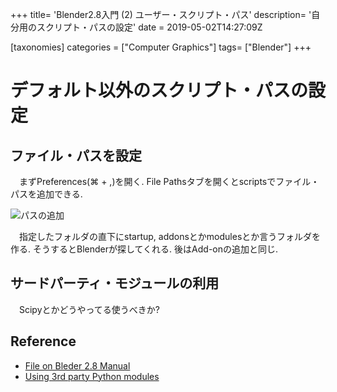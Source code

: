 +++
title= 'Blender2.8入門 (2) ユーザー・スクリプト・パス'
description= '自分用のスクリプト・パスの設定'
date = 2019-05-02T14:27:09Z

[taxonomies]
categories = ["Computer Graphics"]
tags= ["Blender"]
+++

# デフォルト以外のスクリプト・パスの設定

## ファイル・パスを設定

　まずPreferences(⌘ + ,)を開く. File Pathsタブを開くとscriptsでファイル・パスを追加できる.

![パスの追加](../../img/Blender_001.png)

　指定したフォルダの直下にstartup, addonsとかmodulesとか言うフォルダを作る. そうするとBlenderが探してくれる. 後はAdd-onの追加と同じ.

## サードパーティ・モジュールの利用

　Scipyとかどうやってる使うべきか?

## Reference
+ [File on Bleder 2.8 Manual](https://docs.blender.org/manual/en/latest/preferences/file.html#scripts-path)
+ [Using 3rd party Python modules](https://blender.stackexchange.com/questions/5287/using-3rd-party-python-modules)
